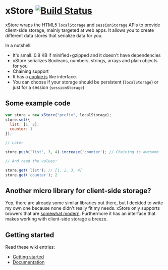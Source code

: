 # xStore [![Build Status](https://travis-ci.org/florian/xStore.png?branch=master)](https://travis-ci.org/florian/xStore)
xStore wraps the HTML5 `localStorage` and `sessionStorage` APIs to provide client-side storage, mainly
targeted at web apps. It allows you to create different data stores that serialize data for you.

In a nutshell:

- It's small: 0.8 KB if minified+gzipped and it doesn't have dependencies
- xStore serializes Booleans, numbers, strings, arrays and plain objects for you
- Chaining support
- It has a [cookie.js](https://github.com/florian/cookie.js) like interface.
- You can choose if your storage should be persistent (`localStorage`) or just for a session (`sessionStorage`)

## Some example code

```javascript
var store = new xStore("prefix", localStorage);
store.set({
  list: [1, 2],
  counter: 1
});

// Later

store.push('list', 3, 4).increase('counter'); // Chaining is awesome

// And read the values:

store.get('list'); // [1, 2, 3, 4]
store.get('counter'); 2
```

## Another micro library for client-side storage?

Yep, there are already some similar libraries out there, but I decided to write my own one because none didn't
really fit my needs. xStore only supports browers that are [somewhat modern](https://github.com/florian/xStore/blob/master/docs/browser-support.md).
Furthermore it has an interface that makes working with client-side storage a breeze.

## Getting started

Read these wiki entries:

- [Getting started](https://github.com/florian/xStore/blob/master/docs/getting-started.md)
- [Documentation](https://github.com/florian/xStore/blob/master/docs/api-documentation.md)
